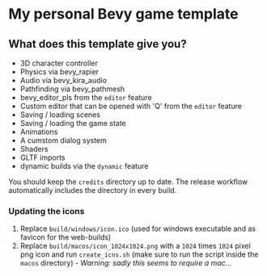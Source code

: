 # My personal Bevy game template
 
## What does this template give you?
- 3D character controller
- Physics via bevy_rapier
- Audio via bevy_kira_audio
- Pathfinding via bevy_pathmesh
- bevy_editor_pls from the `editor` feature
- Custom editor that can be opened with 'Q' from the `editor` feature
- Saving / loading scenes
- Saving / loading the game state
- Animations
- A cumstom dialog system
- Shaders
- GLTF imports
- dynamic builds via the `dynamic` feature

You should keep the `credits` directory up to date. The release workflow automatically includes the directory in every build.

### Updating the icons
 1. Replace `build/windows/icon.ico` (used for windows executable and as favicon for the web-builds)
 2. Replace `build/macos/icon_1024x1024.png` with a `1024` times `1024` pixel png icon and run `create_icns.sh` (make sure to run the script inside the `macos` directory) - _Warning: sadly this seems to require a mac..._


